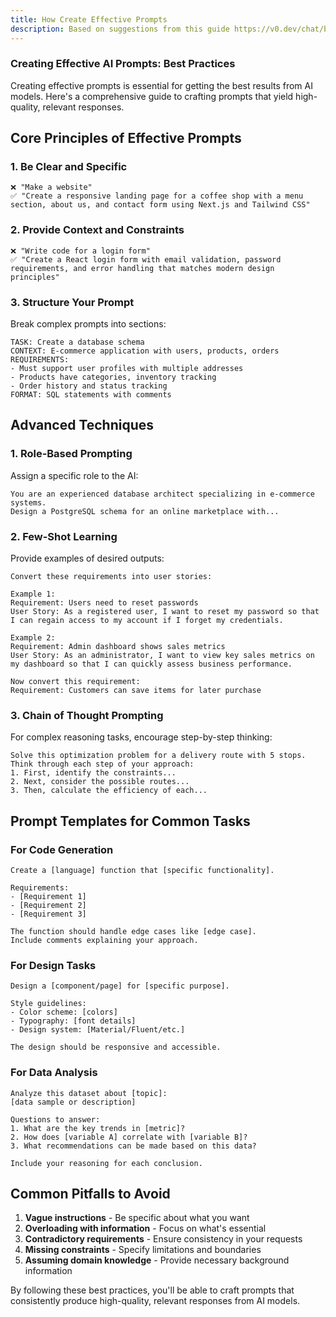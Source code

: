 ```yaml
---
title: How Create Effective Prompts
description: Based on suggestions from this guide https://v0.dev/chat/best-practice-prompt-guidelines-XGNF9QTzi5z
---
```


### Creating Effective AI Prompts: Best Practices

Creating effective prompts is essential for getting the best results from AI models. Here's a comprehensive guide to crafting prompts that yield high-quality, relevant responses.

## Core Principles of Effective Prompts

### 1. Be Clear and Specific

```plaintext
❌ "Make a website"
✅ "Create a responsive landing page for a coffee shop with a menu section, about us, and contact form using Next.js and Tailwind CSS"
```

### 2. Provide Context and Constraints

```plaintext
❌ "Write code for a login form"
✅ "Create a React login form with email validation, password requirements, and error handling that matches modern design principles"
```

### 3. Structure Your Prompt

Break complex prompts into sections:

```plaintext
TASK: Create a database schema
CONTEXT: E-commerce application with users, products, orders
REQUIREMENTS:
- Must support user profiles with multiple addresses
- Products have categories, inventory tracking
- Order history and status tracking
FORMAT: SQL statements with comments
```

## Advanced Techniques

### 1. Role-Based Prompting

Assign a specific role to the AI:

```plaintext
You are an experienced database architect specializing in e-commerce systems. 
Design a PostgreSQL schema for an online marketplace with...
```

### 2. Few-Shot Learning

Provide examples of desired outputs:

```plaintext
Convert these requirements into user stories:

Example 1:
Requirement: Users need to reset passwords
User Story: As a registered user, I want to reset my password so that I can regain access to my account if I forget my credentials.

Example 2:
Requirement: Admin dashboard shows sales metrics
User Story: As an administrator, I want to view key sales metrics on my dashboard so that I can quickly assess business performance.

Now convert this requirement:
Requirement: Customers can save items for later purchase
```

### 3. Chain of Thought Prompting

For complex reasoning tasks, encourage step-by-step thinking:

```plaintext
Solve this optimization problem for a delivery route with 5 stops. 
Think through each step of your approach:
1. First, identify the constraints...
2. Next, consider the possible routes...
3. Then, calculate the efficiency of each...
```

## Prompt Templates for Common Tasks

### For Code Generation

```plaintext
Create a [language] function that [specific functionality].

Requirements:
- [Requirement 1]
- [Requirement 2]
- [Requirement 3]

The function should handle edge cases like [edge case].
Include comments explaining your approach.
```

### For Design Tasks

```plaintext
Design a [component/page] for [specific purpose].

Style guidelines:
- Color scheme: [colors]
- Typography: [font details]
- Design system: [Material/Fluent/etc.]

The design should be responsive and accessible.
```

### For Data Analysis

```plaintext
Analyze this dataset about [topic]:
[data sample or description]

Questions to answer:
1. What are the key trends in [metric]?
2. How does [variable A] correlate with [variable B]?
3. What recommendations can be made based on this data?

Include your reasoning for each conclusion.
```

## Common Pitfalls to Avoid

1. **Vague instructions** - Be specific about what you want
2. **Overloading with information** - Focus on what's essential
3. **Contradictory requirements** - Ensure consistency in your requests
4. **Missing constraints** - Specify limitations and boundaries
5. **Assuming domain knowledge** - Provide necessary background information


By following these best practices, you'll be able to craft prompts that consistently produce high-quality, relevant responses from AI models.